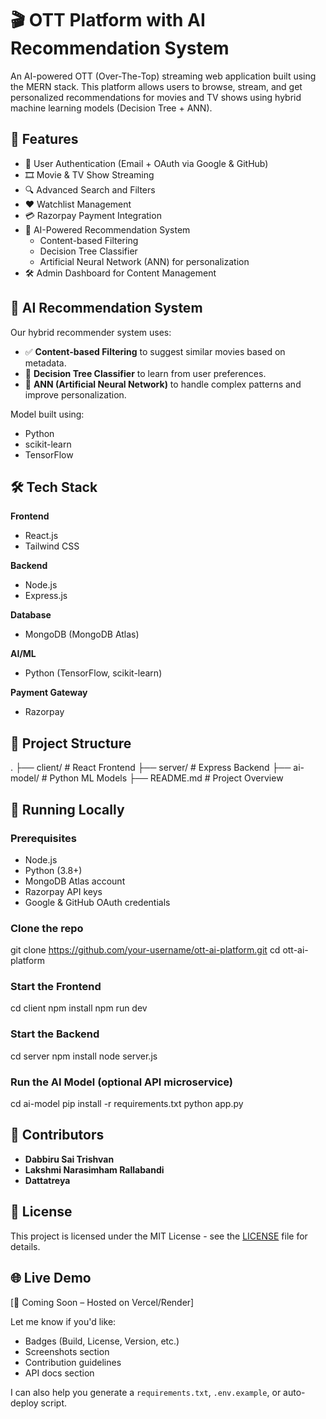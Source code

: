 # 🎬 OTT Platform with AI Recommendation System

An AI-powered OTT (Over-The-Top) streaming web application built using the MERN stack. This platform allows users to browse, stream, and get personalized recommendations for movies and TV shows using hybrid machine learning models (Decision Tree + ANN).

## 🚀 Features

- 🔐 User Authentication (Email + OAuth via Google & GitHub)
- 🎞️ Movie & TV Show Streaming
- 🔍 Advanced Search and Filters
- ❤️ Watchlist Management
- 💳 Razorpay Payment Integration
- 🤖 AI-Powered Recommendation System
  - Content-based Filtering
  - Decision Tree Classifier
  - Artificial Neural Network (ANN) for personalization
- 🛠️ Admin Dashboard for Content Management


## 🧠 AI Recommendation System

Our hybrid recommender system uses:
- ✅ **Content-based Filtering** to suggest similar movies based on metadata.
- 🌲 **Decision Tree Classifier** to learn from user preferences.
- 🧠 **ANN (Artificial Neural Network)** to handle complex patterns and improve personalization.

Model built using:
- Python
- scikit-learn
- TensorFlow


## 🛠️ Tech Stack

**Frontend**  
- React.js  
- Tailwind CSS  

**Backend**  
- Node.js  
- Express.js  

**Database**  
- MongoDB (MongoDB Atlas)

**AI/ML**  
- Python (TensorFlow, scikit-learn)

**Payment Gateway**  
- Razorpay


## 📁 Project Structure


.
├── client/               # React Frontend
├── server/               # Express Backend
├── ai-model/             # Python ML Models
├── README.md             # Project Overview

## 🧪 Running Locally

### Prerequisites
- Node.js
- Python (3.8+)
- MongoDB Atlas account
- Razorpay API keys
- Google & GitHub OAuth credentials

### Clone the repo


git clone https://github.com/your-username/ott-ai-platform.git
cd ott-ai-platform


### Start the Frontend

cd client
npm install
npm run dev

### Start the Backend

cd server
npm install
node server.js

### Run the AI Model (optional API microservice)

cd ai-model
pip install -r requirements.txt
python app.py

## 👥 Contributors

- **Dabbiru Sai Trishvan**  
- **Lakshmi Narasimham Rallabandi**  
- **Dattatreya**

## 📜 License

This project is licensed under the MIT License - see the [LICENSE](LICENSE) file for details.


## 🌐 Live Demo

[🚀 Coming Soon – Hosted on Vercel/Render]


Let me know if you'd like:
- Badges (Build, License, Version, etc.)
- Screenshots section
- Contribution guidelines
- API docs section

I can also help you generate a `requirements.txt`, `.env.example`, or auto-deploy script.
